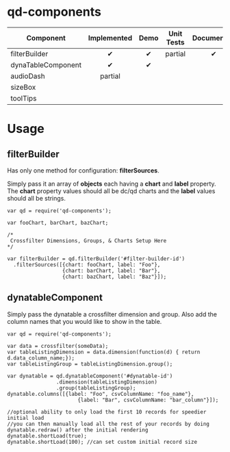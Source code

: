 # qd-components

|Component            | Implemented | Demo | Unit Tests | Documented | Assigned    | Priority |
|---------------------|:-----------:|:----:|:----------:|:----------:|-------------|----------|
| filterBuilder       | ✔           | ✔    | partial    | ✔          | jackcompton | Hot      |
| dynaTableComponent  | ✔           | ✔    |            |            | tehandyb    | Hot      |
| audioDash           | partial     |      |            |            | tehandyb    | Cold     |
| sizeBox             |             |      |            |            | jackcompton | Hot      |
| toolTips            |             |      |            |            | tehandyb    | Cold     |

# Usage

## filterBuilder

Has only one method for configuration: __filterSources__.

Simply pass it an array of __objects__ each having a __chart__ and __label__ property. The __chart__ property values should all be dc/qd charts and the __label__ values should all be strings.

```
var qd = require('qd-components');

var fooChart, barChart, bazChart;

/*
 Crossfilter Dimensions, Groups, & Charts Setup Here
*/

var filterBuilder = qd.filterBuilder('#filter-builder-id')
  .filterSources([{chart: fooChart, label: "Foo"}, 
                  {chart: barChart, label: "Bar"}, 
                  {chart: bazChart, label: "Baz"}]);

```

## dynatableComponent
Simply pass the dynatable a crossfilter dimension and group. Also add the column names that you would like to show in the table.

```
var qd = require('qd-components');

var data = crossfilter(someData);
var tableListingDimension = data.dimension(function(d) { return d.data_column_name;});
var tableListingGroup = tableListingDimension.group();

var dynatable = qd.dynatableComponent('#dynatable-id')
				.dimension(tableListingDimension)
				.group(tableListingGroup);
dynatable.columns([{label: "Foo", csvColumnName: "foo_name"},
					   {label: "Bar", csvColumnName: "bar_column"}]);

//optional ability to only load the first 10 records for speedier initial load
//you can then manually load all the rest of your records by doing dynatable.redraw() after the initial rendering
dynatable.shortLoad(true);
dynatable.shortLoad(100); //can set custom initial record size
```



